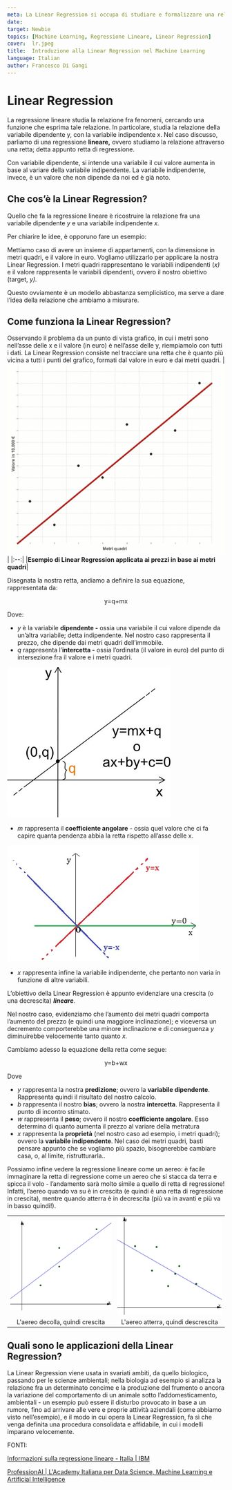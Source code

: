 ```yaml
---
meta: La Linear Regression si occupa di studiare e formalizzare una relazione fra fenomeni, con una funzione che esprime tale relazione.
date: 
target: Newbie 
topics: [Machine Learning, Regressione Lineare, Linear Regression] 
cover:  lr.jpeg
title:  Introduzione alla Linear Regression nel Machine Learning
language: Italian
author: Francesco Di Gangi
---
```

# Linear Regression

La regressione lineare studia la relazione fra fenomeni, cercando una funzione che esprima tale relazione. In particolare, studia la relazione della variabile dipendente y, con la variabile indipendente x. Nel caso discusso, parliamo di una regressione **lineare,** ovvero studiamo la relazione attraverso una retta; detta appunto retta di regressione.

Con variabile dipendente, si intende una variabile il cui valore aumenta in base al variare della variabile indipendente. La variabile indipendente, invece, è un valore che non dipende da noi ed è già noto.

## Che cos’è la Linear Regression?

Quello che fa la regressione lineare è ricostruire la relazione fra una variabile dipendente *y* e una variabile indipendente *x.* 

Per chiarire le idee, è opporuno fare un esempio:

Mettiamo caso di avere un insieme di appartamenti, con la dimensione in metri quadri, e il valore in euro. Vogliamo utilizzarlo per applicare la nostra Linear Regression. 
I metri quadri rappresentano le variabili indipendenti (*x)* e il valore rappresenta le variabili dipendenti, ovvero il nostro obiettivo (target, *y).* 

Questo ovviamente è un modello abbastanza semplicistico, ma serve a dare l’idea della relazione che ambiamo a misurare.

## Come funziona la Linear Regression?

Osservando il problema da un punto di vista grafico, in cui i metri sono nell’asse delle x e il valore (in euro) è nell’asse delle y, riempiamolo con tutti i dati. La Linear Regression consiste nel tracciare una retta che è quanto più vicina a tutti i punti del grafico, formati dal valore in euro e dai metri quadri.
| ![image](./1.jpg) | 
|:--:|
|<b>Esempio di Linear Regression applicata ai prezzi in base ai metri quadri</b>|

Disegnata la nostra retta, andiamo a definire la sua equazione, rappresentata da:
<p style="text-align: center;">y=q+mx</p>

Dove: 

- *y* è la variabile **dipendente -** ossia una variabile il cui valore dipende da un’altra variabile; detta indipendente. Nel nostro caso rappresenta il prezzo, che dipende dai metri quadri dell’immobile.
- *q* rappresenta l’**intercetta -** ossia l’ordinata (il valore in euro) del punto di intersezione fra il valore e i metri quadri.

![image](./2.jpg)

- *m* rappresenta il **coefficiente angolare** - ossia quel valore che ci fa capire quanta pendenza abbia la retta rispetto all’asse delle x.

![image](./3.jpg)

- *x* rappresenta infine la variabile indipendente, che pertanto non varia in funzione di altre variabili.

L’obiettivo della Linear Regression è appunto evidenziare una crescita (o una decrescita) ***lineare**.*

Nel nostro caso, evidenziamo che l’aumento dei metri quadri comporta l’aumento del prezzo (e quindi una maggiore inclinazione); e viceversa un decremento comporterebbe una minore inclinazione e di conseguenza *y* diminuirebbe velocemente tanto quanto *x.*

Cambiamo adesso la equazione della retta come segue:
<p style="text-align: center;">y=b+wx</p>

Dove

- *y* rappresenta la nostra **predizione**; ovvero la **variabile dipendente**. Rappresenta quindi il risultato del nostro calcolo.
- *b* rappresenta il nostro **bias**; ovvero la nostra **intercetta**. Rappresenta il punto di incontro stimato.
- *w* rappresenta il **peso**; ovvero il nostro **coefficiente angolare**. Esso determina di quanto aumenta il prezzo al variare della metratura
- *x* rappresenta la **proprietà** (nel nostro caso ad esempio, i metri quadri); ovvero la **variabile indipendente**. Nel caso dei metri quadri, basti pensare appunto che se vogliamo più spazio, bisognerebbe cambiare casa, o, al limite, ristrutturarla..

Possiamo infine vedere la regressione lineare come un aereo: è facile immaginare la retta di regressione come un aereo che si stacca da terra e spicca il volo - l’andamento sarà molto simile a quello di retta di regressione! Infatti, l’aereo quando va su è in crescita (e quindi è una retta di regressione in crescita), mentre quando atterra è in decrescita (più va in avanti e più va in basso quindi!).

|||
:-------------------------:|:-------------------------:
![image](./4.jpg) | ![image](./5.jpg)
|L'aereo decolla, quindi crescita | L'aereo atterra, quindi descrescita |

## Quali sono le applicazioni della Linear Regression?

La Linear Regression viene usata in svariati ambiti, da quello biologico, passando per le scienze ambientali; nella biologia ad esempio si analizza la relazione fra un determinato concime e la produzione del frumento o ancora la variazione del comportamento di un animale sotto l’addomesticamento, ambientali - un esempio può essere il disturbo provocato in base a un rumore, fino ad arrivare alle vere e proprie attività aziendali (come abbiamo visto nell’esempio), e il modo in cui opera la Linear Regression, fa sì che venga definita una procedura consolidata e affidabile, in cui i modelli imparano velocemente.

FONTI:

[Informazioni sulla regressione lineare - Italia | IBM](https://www.ibm.com/it-it/analytics/learn/linear-regression)

[ProfessionAI | L'Academy Italiana per Data Science, Machine Learning e Artificial Intelligence](https://www.profession.ai/)

